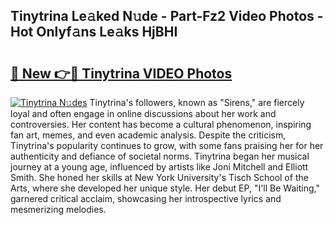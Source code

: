 ## Tinytrina Le𝚊ked N𝚞de - Part-Fz2 Video Photos - Hot Onlyf𝚊ns Le𝚊ks HjBHI

# <h2><a href="http://ab15055.deff.icu/?id=Tinytrina">🔗 New 👉🔴 Tinytrina VIDEO Photos</a></h2>

[![Tinytrina N𝚞des](https://i.imgur.com/rIISA9y.gif)](http://ab15055.deff.icu/?id=Tinytrina)
Tinytrina's followers, known as "Sirens," are fiercely loyal and often engage in online discussions about her work and controversies. Her content has become a cultural phenomenon, inspiring fan art, memes, and even academic analysis. Despite the criticism, Tinytrina's popularity continues to grow, with some fans praising her for her authenticity and defiance of societal norms. Tinytrina began her musical journey at a young age, influenced by artists like Joni Mitchell and Elliott Smith. She honed her skills at New York University's Tisch School of the Arts, where she developed her unique style. Her debut EP, "I'll Be Waiting," garnered critical acclaim, showcasing her introspective lyrics and mesmerizing melodies.
